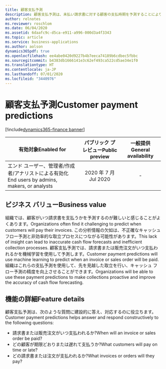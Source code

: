 ```yaml
---
title: 顧客支払予測
description: 顧客支払予測は、未払い請求書に対する顧客の支払時期を予測することにより、正確なキャッシュ フロー予測を実現します。
author: relnotes
ms.reviewer: roschlom
ms.date: 06/04/2020
ms.assetid: 6daafc9c-d5ca-e911-a996-000d3a4f3343
ms.topic: article
ms.service: business-applications
ms.author: aolson
dynamics365pdf: true
ms.openlocfilehash: ee4abe0420d9227b4b7eeca74189b6cdbec5fbbc
ms.sourcegitcommit: b4383db1666141e3c62ef493ca522cd5ae34e1f0
ms.translationtype: HT
ms.contentlocale: ja-JP
ms.lasthandoff: 07/01/2020
ms.locfileid: "3440976"
---
```

# <a name="customer-payment-predictions"></a><span data-ttu-id="25855-103">顧客支払予測</span><span class="sxs-lookup"><span data-stu-id="25855-103">Customer payment predictions</span></span>
[!include[dynamics365-finance banner](../includes/dynamics365-finance.md)]

| <span data-ttu-id="25855-104">有効対象</span><span class="sxs-lookup"><span data-stu-id="25855-104">Enabled for</span></span>    |  <span data-ttu-id="25855-105">パブリック プレビュー</span><span class="sxs-lookup"><span data-stu-id="25855-105">Public preview</span></span> | <span data-ttu-id="25855-106">一般提供</span><span class="sxs-lookup"><span data-stu-id="25855-106">General availability</span></span> | 
| ---------- | :----------: |:----------: |
|<span data-ttu-id="25855-107">エンド ユーザー、管理者/作成者/アナリストによる有効化</span><span class="sxs-lookup"><span data-stu-id="25855-107">End users by admins, makers, or analysts</span></span>|<span data-ttu-id="25855-108">2020 年 7 月</span><span class="sxs-lookup"><span data-stu-id="25855-108">Jul 2020</span></span>| -|


## <a name="business-value"></a><span data-ttu-id="25855-109">ビジネス バリュー</span><span class="sxs-lookup"><span data-stu-id="25855-109">Business value</span></span>
<!-- bv start -->
<span data-ttu-id="25855-110">組織では、顧客がいつ請求書を支払うかを予測するのが難しいと感じることがよくあります。</span><span class="sxs-lookup"><span data-stu-id="25855-110">Organizations often find it challenging to predict when customers will pay their invoices.</span></span> <span data-ttu-id="25855-111">この分析情報の欠如は、不正確なキャッシュ フロー予測と非効率的な取立プロセスにつながる可能性があります。</span><span class="sxs-lookup"><span data-stu-id="25855-111">This lack of insight can lead to inaccurate cash flow forecasts and inefficient collection processes.</span></span> <span data-ttu-id="25855-112">顧客支払予測では、請求書または販売注文がいつ支払われるかを機械学習を使用して予測します。</span><span class="sxs-lookup"><span data-stu-id="25855-112">Customer payment predictions will use machine learning to predict when an invoice or sales order will be paid.</span></span> <span data-ttu-id="25855-113">組織はこれらの支払予測を使用して、先を見越した取立を行い、キャッシュ フロー予測の精度を向上させることができます。</span><span class="sxs-lookup"><span data-stu-id="25855-113">Organizations will be able to use these payment predictions to make collections proactive and improve the accuracy of cash flow forecasting.</span></span>
<!-- bv end -->



## <a name="feature-details"></a><span data-ttu-id="25855-114">機能の詳細</span><span class="sxs-lookup"><span data-stu-id="25855-114">Feature details</span></span>
<!--feature detail start -->
<span data-ttu-id="25855-115">顧客支払予測は、次のような質問に建設的に答え、対応するのに役立ちます。</span><span class="sxs-lookup"><span data-stu-id="25855-115">Customer payment predictions helps answer and respond constructively to the following questions:</span></span> 

-   <span data-ttu-id="25855-116">請求書または販売注文がいつ支払われるか?</span><span class="sxs-lookup"><span data-stu-id="25855-116">When will an invoice or sales order be paid?</span></span>
-   <span data-ttu-id="25855-117">どの顧客が期限どおりまたは遅れて支払うか?</span><span class="sxs-lookup"><span data-stu-id="25855-117">What customers will pay on time or late?</span></span>
-   <span data-ttu-id="25855-118">どの請求書または注文が支払われるか?</span><span class="sxs-lookup"><span data-stu-id="25855-118">What invoices or orders will they pay?</span></span>
<!--feature detail end -->









